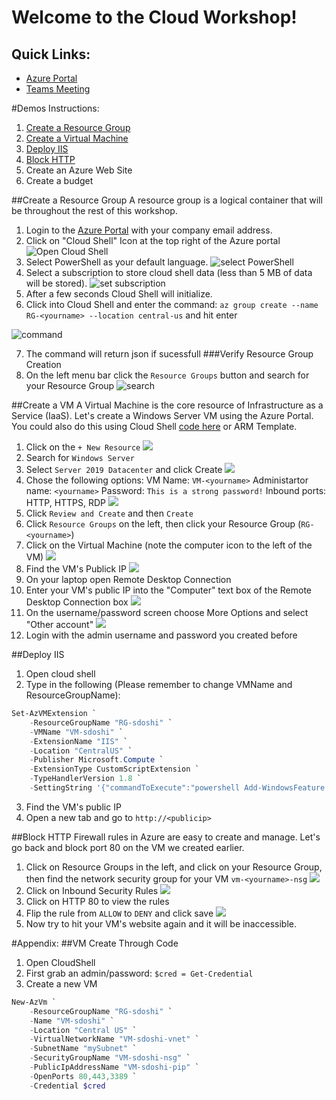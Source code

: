 # Welcome to the Cloud Workshop!

## Quick Links:
- [Azure Portal](https://portal.azure.com)
- [Teams Meeting]()

#Demos Instructions:
1. [Create a Resource Group](##create-a-resource-group)
2. [Create a Virtual Machine](##create-a-vm)
3. [Deploy IIS](##deploy-iis)
4. [Block HTTP](##block-http)
5. Create an Azure Web Site
6. Create a budget



##Create a Resource Group
A resource group is a logical container that will be throughout the rest of this workshop.

1. Login to the [Azure Portal](https://portal.azure.com) with your company email address.
2. Click on "Cloud Shell" Icon at the top right of the Azure portal ![Open Cloud Shell](./images/1-open-cloud-shell.png)
3. Select PowerShell as your default language. ![select PowerShell](./images/2-set-powershell.png)
4. Select a subscription to store cloud shell data (less than 5 MB of data will be stored). ![set subscription](./images/3-set-subscription.png)
5. After a few seconds Cloud Shell will initialize. 
6. Click into Cloud Shell and enter the command: `az group create --name RG-<yourname> --location central-us` and hit enter

![command](./images/4-create-rg.png)

7. The command will return json if sucessfull 
###Verify Resource Group Creation
8.  On the left menu bar click the `Resource Groups` button and search for your Resource Group ![search](./images/5-click-in-portal.png)


##Create a VM
A Virtual Machine is the core resource of Infrastructure as a Service (IaaS).  Let's create a Windows Server VM using the Azure Portal.  You could also do this using Cloud Shell [code here](##vm-create-through-code) or ARM Template.
1. Click on the `+ New Resource` ![](./images/2-0.png)
2. Search for `Windows Server` 
3. Select `Server 2019 Datacenter` and click Create ![](./images/2-1.png)
4. Chose the following options: 
VM Name: `VM-<yourname>` 
Administartor name: `<yourname>`
Password: `This is a strong password!`
Inbound ports: HTTP, HTTPS, RDP
![](./images/2-2.png)
5. Click `Review and Create` and then `Create`
6. Click `Resource Groups` on the left, then click your Resource Group (`RG-<yourname>`)
7. Click on the Virtual Machine (note the computer icon to the left of the VM) ![](./images/2-3.png)
8. Find the VM's Publick IP ![](./images/2-4.png)
9. On your laptop open Remote Desktop Connection
10. Enter your VM's public IP into the "Computer" text box of the Remote Desktop Connection box ![](./images/2-5.png)
11. On the username/password screen choose More Options and select "Other account" ![](./images/2-7.png)
12. Login with the admin username and password you created before


##Deploy IIS
1. Open cloud shell
2. Type in the following (Please remember to change VMName and ResourceGroupName):
```powershell
Set-AzVMExtension `
    -ResourceGroupName "RG-sdoshi" `
    -VMName "VM-sdoshi" `
    -ExtensionName "IIS" `
    -Location "CentralUS" `
    -Publisher Microsoft.Compute `
    -ExtensionType CustomScriptExtension `
    -TypeHandlerVersion 1.8 `
    -SettingString '{"commandToExecute":"powershell Add-WindowsFeature Web-Server; powershell Add-Content -Path \"C:\\inetpub\\wwwroot\\Default.htm\" -Value $($env:computername)"}'
```
3. Find the VM's public IP
4. Open a new tab and go to `http://<publicip>`

##Block HTTP
Firewall rules in Azure are easy to create and manage.  Let's go back and block port 80 on the VM we created earlier.
1. Click on Resource Groups in the left, and click on your Resource Group, then find the network security group for your VM `vm-<yourname>-nsg`
![](./images/3-1.png)
2. Click on Inbound Security Rules
![](./images/3-2.png)
3. Click on HTTP 80 to view the rules
4. Flip the rule from `ALLOW` to `DENY` and click save
![](./images/3-3.png)
5. Now try to hit your VM's website again and it will be inaccessible.




#Appendix:
##VM Create Through Code
1. Open CloudShell
2. First grab an admin/password:
`$cred = Get-Credential`
3. Create a new VM
```powershell
New-AzVm `
    -ResourceGroupName "RG-sdoshi" `
    -Name "VM-sdoshi" `
    -Location "Central US" `
    -VirtualNetworkName "VM-sdoshi-vnet" `
    -SubnetName "mySubnet" `
    -SecurityGroupName "VM-sdoshi-nsg" `
    -PublicIpAddressName "VM-sdoshi-pip" `
    -OpenPorts 80,443,3389 `
    -Credential $cred
```